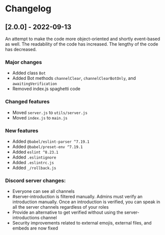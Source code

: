 # Changelog 

## [2.0.0] - 2022-09-13

An attempt to make the code more object-oriented and shortly event-based as well. The readability of the code has increased. The lengthy of the code has decreased.

### Major changes
- Added class `Bot`
- Added Bot methods `channelClear`, `channelClearBotOnly`, and `awaitingVerification`
- Removed index.js spaghetti code

### Changed features
- Moved `server.js` to `utils/server.js`
- Moved `index.js` to `main.js`

### New features
- Added `@babel/eslint-parser ^7.19.1`
- Added `@babel/preset-env ^7.19.1`
- Added `eslint ^8.23.1`
- Added `.eslintignore`
- Added `.eslintrc.js`
- Added `_/rollback.js`

### Discord server changes:

- Everyone can see all channels
- #server-introduction is filtered manually. Admins must verify an introduction manually. Once an introduction is verified, you can speak in all the server channels regardless of your roles
- Provide an alternative to get verified without using the server-introductions channel
- Security improvements related to external emojis, external files, and embeds are now fixed